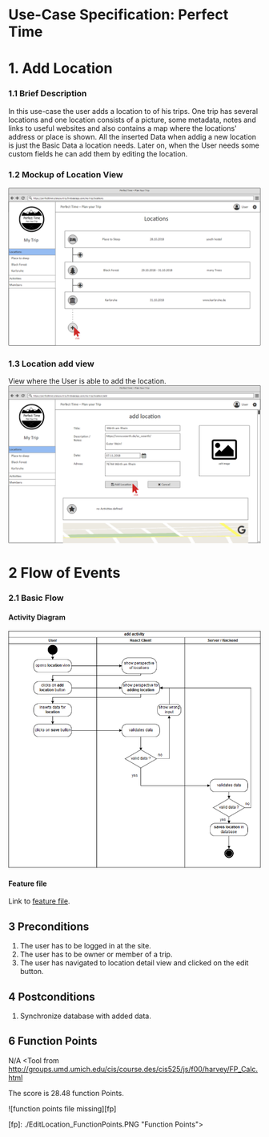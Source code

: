 # Use-Case Specification: Perfect Time
# 1. Add Location
### 1.1 Brief Description

In this use-case the user adds a location to of his trips. One trip has several locations and one location consists of a picture, some metadata, notes and links to useful websites and also contains a map where the locations' address or place is shown. All the inserted Data when addig a new location is just the Basic Data a location needs. Later on, when the User needs some custom fields he can add them by editing the location.

### 1.2 Mockup of Location View
![location view file missing][lv]

[lv]: LocationsViewFilled.png "Location View"

### 1.3 Location add view
View where the User is able to add the location.
![location add view file missing][lav]

[lav]: addLocationFilled.png "Location View"

# 2 Flow of Events

### 2.1 Basic Flow
#### Activity Diagram

![activity diagram file missing][ad]

[ad]: addLocation_activityDiagramm.png "Activity Diagram"

#### Feature file

Link to [feature file](../../../features/editActivity.feature).

## 3 Preconditions
1. The user has to be logged in at the site.
2. The user has to be owner or member of a trip.
3. The user has navigated to location detail view and clicked on the edit button.

## 4 Postconditions
1. Synchronize database with added data.

## 6 Function Points
N/A
<Tool from http://groups.umd.umich.edu/cis/course.des/cis525/js/f00/harvey/FP_Calc.html

The score is 28.48 function Points.

![function points file missing][fp]

[fp]: ./EditLocation_FunctionPoints.PNG "Function Points">


